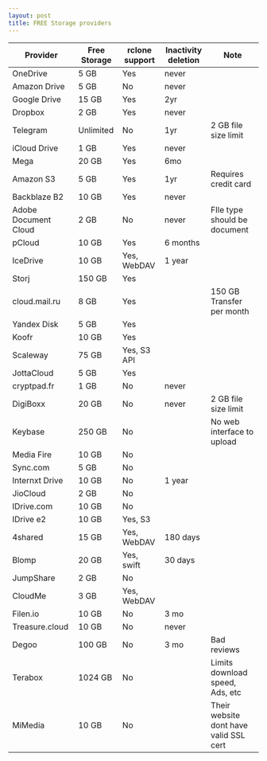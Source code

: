 ```yaml
---
layout: post
title: FREE Storage providers
---
```



| Provider             | Free Storage | rclone support | Inactivity deletion | Note                                   |
| -------------------- | ------------ | -------------- | ------------------- | -------------------------------------- |
| OneDrive             | 5 GB         | Yes            | never               |                                        |
| Amazon Drive         | 5 GB         | No             | never               |                                        |
| Google Drive         | 15 GB        | Yes            | 2yr                 |                                        |
| Dropbox              | 2 GB         | Yes            | never               |                                        |
| Telegram             | Unlimited    | No             | 1yr                 | 2 GB file size limit                   |
| iCloud Drive         | 1 GB         | Yes            | never               |                                        |
| Mega                 | 20 GB        | Yes            | 6mo                 |                                        |
| Amazon S3            | 5 GB         | Yes            | 1yr                 | Requires credit card                   |
| Backblaze B2         | 10 GB        | Yes            | never               |                                        |
| Adobe Document Cloud | 2 GB         | No             | never               | FIle type should be document           |
| pCloud               | 10 GB        | Yes            | 6 months            |                                        |
| IceDrive             | 10 GB        | Yes, WebDAV    | 1 year              |                                        |
| Storj                | 150 GB       | Yes            |                     |                                        |
| cloud.mail.ru        | 8 GB         | Yes            |                     | 150 GB Transfer per month              |
| Yandex Disk          | 5 GB         | Yes            |                     |                                        |
| Koofr                | 10 GB        | Yes            |                     |                                        |
| Scaleway             | 75 GB        | Yes, S3 API    |                     |                                        |
| JottaCloud           | 5 GB         | Yes            |                     |                                        |
| cryptpad.fr          | 1 GB         | No             | never               |                                        |
| DigiBoxx             | 20 GB        | No             | never               | 2 GB file size limit                   |
| Keybase              | 250 GB       | No             |                     | No web interface to upload             |
| Media Fire           | 10 GB        | No             |                     |                                        |
| Sync.com             | 5 GB         | No             |                     |                                        |
| Internxt Drive       | 10 GB        | No             | 1 year              |                                        |
| JioCloud             | 2 GB         | No             |                     |                                        |
| IDrive.com           | 10 GB        | No             |                     |                                        |
| IDrive e2            | 10 GB        | Yes, S3        |                     |                                        |
| 4shared              | 15 GB        | Yes, WebDAV    | 180 days            |                                        |
| Blomp                | 20 GB        | Yes, swift     | 30 days             |                                        |
| JumpShare            | 2 GB         | No             |                     |                                        |
| CloudMe              | 3 GB         | Yes, WebDAV    |                     |                                        |
| Filen.io             | 10 GB        | No             | 3 mo                |                                        |
| Treasure.cloud       | 10 GB        | No             | never               |                                        |
| Degoo                | 100 GB       | No             | 3 mo                | Bad reviews                            |
| Terabox              | 1024 GB      | No             |                     | Limits download speed, Ads, etc        |
| MiMedia              | 10 GB        | No             |                     | Their website dont have valid SSL cert |


<script src='{{ site.baseurl }}/public/js/tablesort.js'></script>